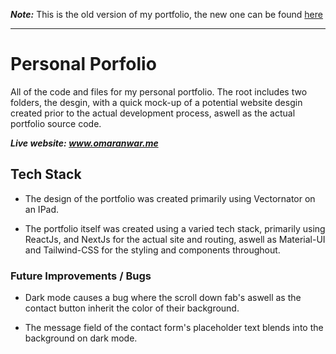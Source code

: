 
**_Note:_** This is the old version of my portfolio, the new one can be found [here](https://github.com/OmarAnwar19/Portfolio-Website-V2)

---

# Personal Porfolio

All of the code and files for my personal portfolio. The root includes two folders, the desgin, with a quick mock-up of a potential website desgin created prior to the actual development process, aswell as the actual portfolio source code.

_**Live website: www.omaranwar.me**_

## Tech Stack

- The design of the portfolio was created primarily using Vectornator on an IPad.

- The portfolio itself was created using a varied tech stack, primarily using ReactJs, and NextJs for the actual site and routing, aswell as Material-UI and Tailwind-CSS for the styling and components throughout.

### Future Improvements / Bugs

- Dark mode causes a bug where the scroll down fab's aswell as the contact button inherit the color of their background.

- The message field of the contact form's placeholder text blends into the background on dark mode.
